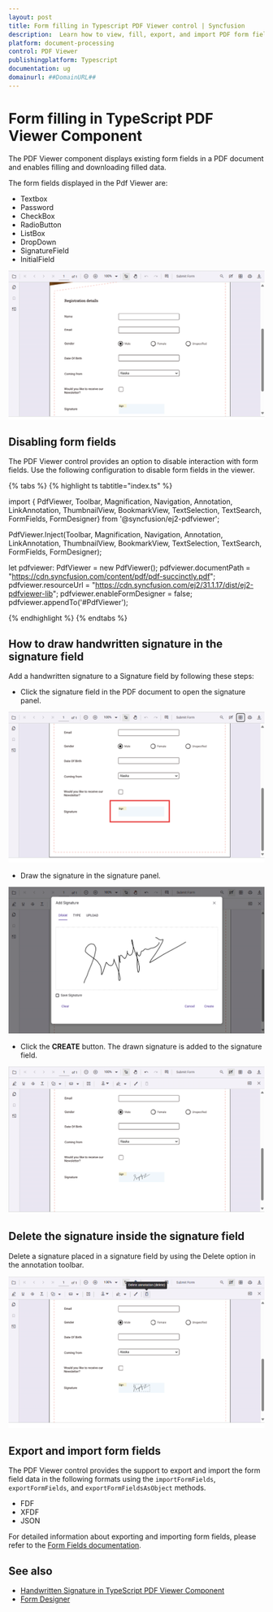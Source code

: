 ```yaml
---
layout: post
title: Form filling in Typescript PDF Viewer control | Syncfusion
description:  Learn how to view, fill, export, and import PDF form fields with Typescript PDF Viewer control of Syncfusion Essential JS 2 and more details.
platform: document-processing
control: PDF Viewer
publishingplatform: Typescript
documentation: ug
domainurl: ##DomainURL##
---
```


# Form filling in TypeScript PDF Viewer Component

The PDF Viewer component displays existing form fields in a PDF document and enables filling and downloading filled data.

The form fields displayed in the Pdf Viewer are:

* Textbox
* Password
* CheckBox
* RadioButton
* ListBox
* DropDown
* SignatureField
* InitialField

![Form filling in Typescript](./images/form-filling.png)

## Disabling form fields

The PDF Viewer control provides an option to disable interaction with form fields. Use the following configuration to disable form fields in the viewer.

{% tabs %}
{% highlight ts tabtitle="index.ts" %}

import { PdfViewer, Toolbar, Magnification, Navigation, Annotation, LinkAnnotation, ThumbnailView, BookmarkView, TextSelection, TextSearch, FormFields, FormDesigner} from '@syncfusion/ej2-pdfviewer';

PdfViewer.Inject(Toolbar, Magnification, Navigation, Annotation, LinkAnnotation, ThumbnailView, BookmarkView, TextSelection, TextSearch, FormFields, FormDesigner);

let pdfviewer: PdfViewer = new PdfViewer();
pdfviewer.documentPath = "https://cdn.syncfusion.com/content/pdf/pdf-succinctly.pdf";
pdfviewer.resourceUrl = "https://cdn.syncfusion.com/ej2/31.1.17/dist/ej2-pdfviewer-lib";
pdfviewer.enableFormDesigner = false;
pdfviewer.appendTo('#PdfViewer');

{% endhighlight %}
{% endtabs %}

## How to draw handwritten signature in the signature field

Add a handwritten signature to a Signature field by following these steps:

* Click the signature field in the PDF document to open the signature panel.

![Signature field in TypeScript PdfViewer](./images/form-filling-signature.png)

* Draw the signature in the signature panel.

![Displaying signature panel in TypeScript PdfViewer](./images/form-filling-signature-dialog.png)

* Click the **CREATE** button. The drawn signature is added to the signature field.

![Displaying signature in TypeScript PdfViewer](./images/form-filling-signature-signed.png)

## Delete the signature inside the signature field

Delete a signature placed in a signature field by using the Delete option in the annotation toolbar.

![Deleting signature in TypeScript PdfViewer](./images/form-filling-signature-del.png)

## Export and import form fields

The PDF Viewer control provides the support to export and import the form field data in the following formats using the `importFormFields`, `exportFormFields`, and `exportFormFieldsAsObject` methods.

* FDF
* XFDF
* JSON

For detailed information about exporting and importing form fields, please refer to the [Form Fields documentation](https://help.syncfusion.com/document-processing/pdf/pdf-viewer/javascript-es6/form-designer/create-programmatically#export-and-import-form-fields).

## See also

* [Handwritten Signature in TypeScript PDF Viewer Component](./annotations/signature-annotation)
* [Form Designer](./form-designer/form-field-events)